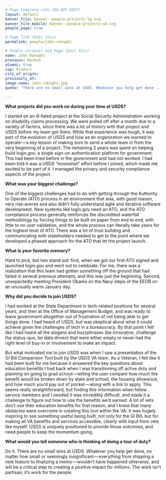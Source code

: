 ```yaml
---
# Page template info (DO NOT EDIT)
layout: default
banner_file: banner--people-projects-lg.svg
banner_file_mobile: banner--people-projects-sm.svg
people_page: true

# Page link (Edit this)
permalink: people/john-rahaghi

# People Carousel and Page (Edit this)
name: John Rahaghi
pronouns: He/Him
alumni: true
cop: Product
city_of_origin:
previously_at:
image_name: john-rahaghi.jpg
quote: "There are no small wins at USDS. Whatever you help get done ... wouldn’t have happened otherwise, and will be a critical step to creating a positive impact for millions."

---
```


**What projects did you work on during your time at USDS?**

I started on an ill-fated project at the Social Security Administration working on disability claims processing. We were pulled off after a month due to a variety of factors, since there was a lot of history with that project and USDS before my team got there. While that experience was tough, it was part of the evolution of USDS and how as an organization we learned to operate — a key lesson of making sure to send a whole team in from the very beginning of a project. The remaining 2 years was spent on helping build login.gov, a single sign-on authentication platform for government. This had been tried before in the government and had not worked. I had been told it was a USDS “moonshot” effort before I joined, which made me excited to be part of it. I managed the privacy and security compliance aspects of the project.

**What was your biggest challenge?**

One of the biggest challenges had to do with getting through the Authority to Operate (ATO) process in an environment that was, with good reason, very risk-averse and also didn’t fully understand agile and iterative software development. New systems like login.gov need an ATO, and the ATO compliance process generally reinforces the discredited waterfall methodology by forcing things to be built on paper from end to end, with little to no user validation, and the whole process can literally take years for the highest level of ATO. There was a lot of trust building and communicating with stakeholders needed to get to the point where we developed a phased approach for the ATO that let the project launch.

**What is your favorite memory?**

Hard to pick, but two stand out: first, when we got our first ATO signed and launched login.gov and went out to celebrate. For me, there was a realization that this team had gotten something off the ground that had failed in several previous attempts, and this was just the beginning. Second, unexpectedly meeting President Obama on the Navy steps of the EEOB on an unusually warm January day.

**Why did you decide to join USDS?**

I had worked at the State Department in tech-related positions for several years, and then at the Office of Management Budget, and was ready to leave government altogether out of frustration of not being able to get things done. I had heard of USDS, but was skeptical about what it could achieve given the challenges of tech in a bureaucracy. By that point I felt like I had heard all the slogans and buzzphrases (be innovative, challenge the status-quo, be data driven) that were either empty or never had the right level of buy-in or involvement to make an impact.

But what motivated me to join USDS was when I saw a presentation of the GI Bill Comparison Tool built by the USDS VA team. As a Veteran, I felt like it had been built for me because it answered the key questions about education benefits I had back when I was transitioning off active duty and planning on going to grad school — letting the user compare how much the benefit would be broken down by state and school, the housing allowance, and how much you’d pay out of pocket — along with a link to apply. This seems really straightforward, but finding this information when fellow service members and I needed it was incredibly difficult, and made it a challenge to figure out how to use the benefits we’d earned. A lot of vets don’t use their education benefits for that reason, and I knew that many obstacles were overcome in creating this tool within the VA. It was hugely inspiring to see something useful being built, not only for the GI Bill, but for making all VA benefits and services accessible, clearly with input from vets like myself. USDS is uniquely positioned to provide those outcomes, and need people to keep the momentum going.

**What would you tell someone who is thinking of doing a tour of duty?**

Do it. There are no small wins at USDS. Whatever you help get done, no matter how small or seemingly insignificant — everything from shipping a new feature to finalizing a memo — wouldn’t have happened otherwise, and will be a critical step to creating a positive impact for millions. The work isn’t partisan; it’s work for the people.
